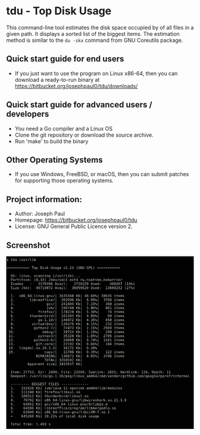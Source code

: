 # tdu - Top Disk Usage

This command-line tool estimates the disk space occupied by of all files in a
given path. It displays a sorted list of the biggest items. The estimation
method is similar to the `du -skx` command from GNU Coreutils package.

Quick start guide for end users
-------------------------------
- If you just want to use the program on Linux x86-64, then you can download a ready-to-run binary at https://bitbucket.org/josephpaul0/tdu/downloads/

Quick start guide for advanced users / developers
-------------------------------------------------
- You need a Go compiler and a Linux OS
- Clone the git repository or download the source archive.
- Run 'make' to build the binary

Other Operating Systems
-----------------------
- If you use Windows, FreeBSD, or macOS, then you can submit patches for supporting those operating systems.

Project information:
--------------------
- Author:   Joseph Paul
- Homepage: https://bitbucket.org/josephpaul0/tdu
- License:  GNU General Public Licence version 2.

Screenshot
----------
![Terminal](doc/tdu_output.png)

